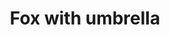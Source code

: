 ---
layout: posts
title: Fox with umbrella
image: "img/content/2014-03-08-fox-<!--format-->"
image_large: "/img/content/2014-03-08-fox-640x960.png"
---